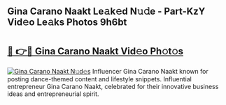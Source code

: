 ## Gina Carano Naakt Le𝚊k𝚎d N𝚞𝚍e - Part-KzY Vid𝚎o Le𝚊ks Photos 9h6bt

# <h2><a href="http://fb2hb3j.evod.top/?m=Gina+Carano+Naakt">🔗 👉🔴 Gina Carano Naakt Vid𝚎o Ph𝚘t𝚘s</a></h2>

[![Gina Carano Naakt N𝚞d𝚎s](https://i.imgur.com/8V9OHl7.gif)](http://fb2hb3j.evod.top/?m=Gina+Carano+Naakt)
Influencer Gina Carano Naakt known for posting dance-themed content and lifestyle snippets. Influential entrepreneur Gina Carano Naakt, celebrated for their innovative business ideas and entrepreneurial spirit. 
